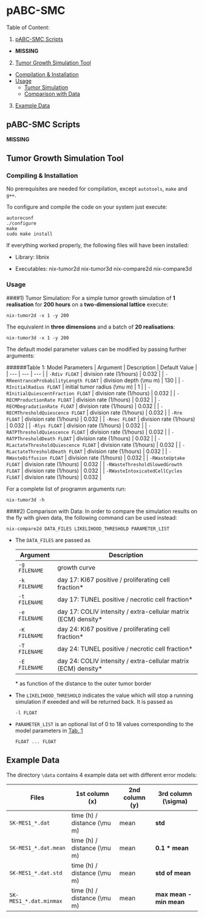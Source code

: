 # pABC-SMC

Table of Content:

1. [pABC-SMC Scripts](#pabc-smc-scripts)
  * **MISSING**
2. [Tumor Growth Simulation Tool](#tumor-growth-simulation-tool)
  * [Compilation & Installation](#compiling--installation)
  * [Usage](#usage)
    * [Tumor Simulation](#1-tumor-simulation)
    * [Comparison with Data](#2-comparison-with-data)
3. [Example Data](#example-data)


## pABC-SMC Scripts

**MISSING**

## Tumor Growth Simulation Tool
### Compiling & Installation
No prerequisites are needed for compilation, except `autotools`, `make` and `g++`. 


To configure and compile the code on your system just execute: 
```
autoreconf
./configure
make
sudo make install
``` 

If everything worked properly, the following files will have been installed:

* Library:
  libnix
  
* Executables:
  nix-tumor2d
  nix-tumor3d
  nix-compare2d
  nix-compare3d
  

### Usage 
####1) Tumor Simulation:
For a simple tumor growth simulation of **1 realisation** for **200 hours** on a **two-dimensional lattice** execute:

```
nix-tumor2d -x 1 -y 200
```

The equivalent in **three dimensions** and a batch of **20 realisations**:

```
nix-tumor3d -x 1 -y 200
```

The default model parameter values can be modified by passing further arguments:

######Table 1: Model Parameters
| Argument | Description | Default Value |
| --- | --- | --- |
| `-Rdiv FLOAT` | division rate (1/hours) | 0.032 |
| `-RReentranceProbabilityLength FLOAT` | division depth (\mu m) | 130 |
| `-RInitialRadius FLOAT` | initial tumor radius (\mu m) | 1 |
| `-RInitialQuiescentFraction FLOAT` | division rate (1/hours) | 0.032 |
| `-RECMProductionRate FLOAT` | division rate (1/hours) | 0.032 |
| `-RECMDegradationRate FLOAT` | division rate (1/hours) | 0.032 |
| `-RECMThresholdQuiescence FLOAT` | division rate (1/hours) | 0.032 |
| `-Rre FLOAT` | division rate (1/hours) | 0.032 |
| `-Rnec FLOAT` | division rate (1/hours) | 0.032 |
| `-Rlys FLOAT` | division rate (1/hours) | 0.032 |
| `-RATPThresholdQuiescence FLOAT` | division rate (1/hours) | 0.032 |
| `-RATPThresholdDeath FLOAT` | division rate (1/hours) | 0.032 |
| `-RLactateThresholdQuiescence FLOAT` | division rate (1/hours) | 0.032 |
| `-RLactateThresholdDeath FLOAT` | division rate (1/hours) | 0.032 |
| `-RWasteDiffusion FLOAT` | division rate (1/hours) | 0.032 |
| `-RWasteUptake FLOAT` | division rate (1/hours) | 0.032 |
| `-RWasteThresholdSlowedGrowth FLOAT` | division rate (1/hours) | 0.032 |
| `-RWasteIntoxicatedCellCycles FLOAT` | division rate (1/hours) | 0.032 |

For a complete list of programm arguments run:

```
nix-tumor3d -h
```

####2) Comparison with Data:
In order to compare the simulation results on the fly with given data, the following command can be used instead:

```
nix-compare2d DATA_FILES LIKELIHOOD_THRESHOLD PARAMETER_LIST
```

* The `DATA_FILES` are passed as

  | Argument | Description |
  | --- | --- |
  | `-g FILENAME` | growth curve |
  | `-k FILENAME` | day 17: KI67 positive / proliferating cell fraction* |
  | `-t FILENAME` | day 17: TUNEL positive / necrotic cell fraction* |
  | `-e FILENAME` | day 17: COLIV intensity / extra-cellular matrix (ECM) density* |
  | `-K FILENAME` | day 24: KI67 positive / proliferating cell fraction* |
  | `-T FILENAME` | day 24: TUNEL positive / necrotic cell fraction* |
  | `-E FILENAME` | day 24: COLIV intensity / extra-cellular matrix (ECM) density* |
  \* as function of the distance to the outer tumor border
 
* The `LIKELIHOOD_THRESHOLD` indicates the value which will stop a running simulation if exeeded and will be returned back. It is passed as 
  
  ```-l FLOAT```
  
* `PARAMETER_LIST` is an optional list of 0 to 18 values corresponding to the model parameters in [Tab. 1](#table-1-model-parameters) 

  ```FLOAT ... FLOAT```

 
## Example Data
The directory `\data` contains 4 example data set with different error models:

| Files | 1st column (x) | 2nd column (y) | 3rd column (\sigma) |
| --- | --- | --- | --- |
| `SK-MES1_*.dat` | time (h) / distance (\mu m) | mean | **std** |
| `SK-MES1_*.dat.mean` | time (h) / distance (\mu m) | mean | **0.1 * mean** |
| `SK-MES1_*.dat.std` | time (h) / distance (\mu m) | mean | **std of mean** |
| `SK-MES1_*.dat.minmax` | time (h) / distance (\mu m) | mean | **max mean - min mean** |

